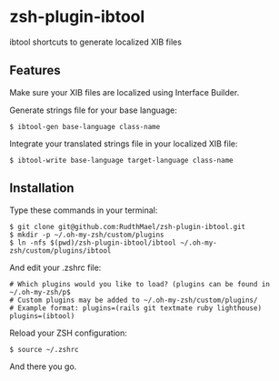 zsh-plugin-ibtool
=================

ibtool shortcuts to generate localized XIB files

Features
-------------------------
Make sure your XIB files are localized using Interface Builder.

Generate strings file for your base language:

    $ ibtool-gen base-language class-name

Integrate your translated strings file in your localized XIB file:

    $ ibtool-write base-language target-language class-name


Installation
-------------------------
Type these commands in your terminal:

    $ git clone git@github.com:RudthMael/zsh-plugin-ibtool.git
    $ mkdir -p ~/.oh-my-zsh/custom/plugins
    $ ln -nfs $(pwd)/zsh-plugin-ibtool/ibtool ~/.oh-my-zsh/custom/plugins/ibtool
    
And edit your .zshrc file:

    # Which plugins would you like to load? (plugins can be found in ~/.oh-my-zsh/p$
    # Custom plugins may be added to ~/.oh-my-zsh/custom/plugins/
    # Example format: plugins=(rails git textmate ruby lighthouse)
    plugins=(ibtool)
    
Reload your ZSH configuration:

    $ source ~/.zshrc
    
And there you go.
